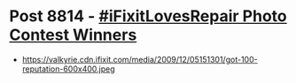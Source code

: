 # Post 8814 - [#iFixitLovesRepair Photo Contest Winners](https://www.ifixit.com/News/8814/ifixitlovesrepair-photo-contest-winners)

- https://valkyrie.cdn.ifixit.com/media/2009/12/05151301/got-100-reputation-600x400.jpeg
